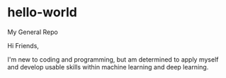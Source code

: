 # hello-world
My General Repo

Hi Friends,

I'm new to coding and programming, but am determined to apply myself and develop usable skills within machine learning and deep learning.
